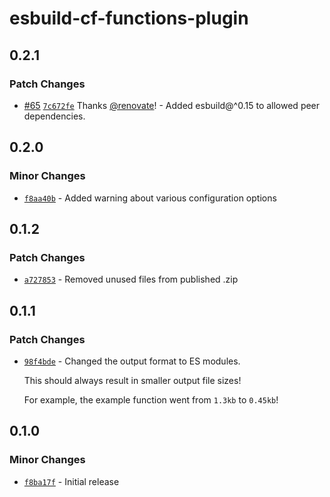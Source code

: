 # esbuild-cf-functions-plugin

## 0.2.1

### Patch Changes

- [#65](https://github.com/BeeeQueue/esbuild-cf-functions-plugin/pull/65) [`7c672fe`](https://github.com/BeeeQueue/esbuild-cf-functions-plugin/commit/7c672fefd3e70f05b2a58dea1736f52364b7dab3) Thanks [@renovate](https://github.com/apps/renovate)! - Added esbuild@^0.15 to allowed peer dependencies.

## 0.2.0

### Minor Changes

- [`f8aa40b`](https://github.com/BeeeQueue/esbuild-cf-functions-plugin/commit/f8aa40b9318e070ed497c1d2cb0e3e10af647357) - Added warning about various configuration options

## 0.1.2

### Patch Changes

- [`a727853`](https://github.com/BeeeQueue/esbuild-cf-functions-plugin/commit/a72785397f7b113794c7d5bdfeb183026cf16f41) - Removed unused files from published .zip

## 0.1.1

### Patch Changes

- [`98f4bde`](https://github.com/BeeeQueue/esbuild-cf-functions-plugin/commit/98f4bde5e097a6e83cf39a7e90b265bd045367d0) - Changed the output format to ES modules.

  This should always result in smaller output file sizes!

  For example, the example function went from `1.3kb` to `0.45kb`!

## 0.1.0

### Minor Changes

- [`f8ba17f`](https://github.com/BeeeQueue/esbuild-cf-functions-plugin/commit/f8ba17f8d9ea7fb31e8e9306fbbcdb54c13a3117) - Initial release
